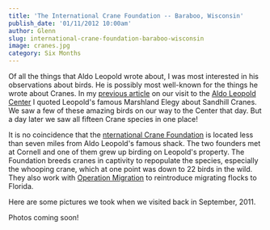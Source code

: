 ```yaml
---
title: 'The International Crane Foundation -- Baraboo, Wisconsin'
publish_date: '01/11/2012 10:00am'
author: Glenn
slug: international-crane-foundation-baraboo-wisconsin
image: cranes.jpg
category: Six Months
---
```

Of all the things that Aldo Leopold wrote about, I was most interested in his observations about birds. He is possibly most well-known for the things he wrote about Cranes. In my [previous article][1] on our visit to the [Aldo Leopold Center](http://aldoleopold.org) I quoted Leopold's famous Marshland Elegy about Sandhill Cranes. We saw a few of these amazing birds on our way to the Center that day. But a day later we saw all fifteen Crane species in one place!

It is no coincidence that the [nternational Crane Foundation](http://savingcranes.org) is located less than seven miles from Aldo Leopold's famous shack. The two founders met at Cornell and one of them grew up birding on Leopold's property. The Foundation breeds cranes in captivity to repopulate the species, especially the whooping crane, which at one point was down to 22 birds in the wild. They also work with [Operation Migration](http://operationmigration.org) to reintroduce migrating flocks to Florida.

Here are some pictures we took when we visited back in September, 2011.

Photos coming soon!

[1]:(http://vagabondians.com/776/leopold-center-baraboo-wisconsin/)